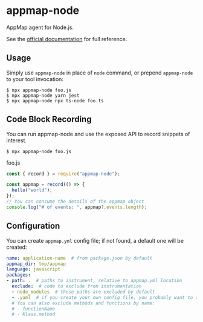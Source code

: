 # appmap-node

AppMap agent for Node.js.

See the [official documentation](https://appmap.io/docs/reference/appmap-node.html) for full reference.

## Usage

Simply use `appmap-node` in place of `node` command, or prepend `appmap-node` 
to your tool invocation:

    $ npx appmap-node foo.js
    $ npx appmap-node yarn jest
    $ npx appmap-node npx ts-node foo.ts

## Code Block Recording

You can run appmap-node and use the exposed API to record snippets
of interest.

    $ npx appmap-node foo.js

foo.js
```JavaScript
const { record } = require("appmap-node");

const appmap = record(() => {
  hello("world");
});
// You can consume the details of the appmap object
console.log("# of events: ", appmap?.events.length);
```

## Configuration

You can create `appmap.yml` config file; if not found, a default one will be created:

```yaml
name: application-name  # from package.json by default
appmap_dir: tmp/appmap
language: javascript
packages:
- path: .  # paths to instrument, relative to appmap.yml location
  exclude:  # code to exclude from instrumentation
  - node_modules  # these paths are excluded by default
  - .yaml  # if you create your own config file, you probably want to add them too
  # You can also exclude methods and functions by name:
  # - functionName
  # - Klass.method
```
